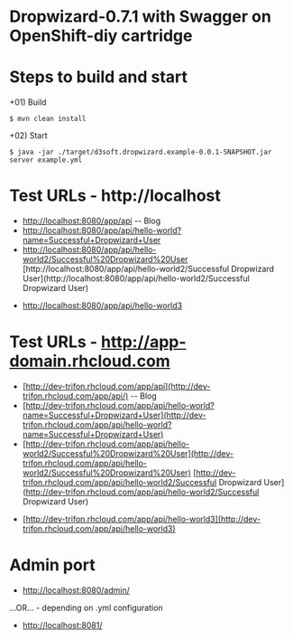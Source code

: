 Dropwizard-0.7.1 with Swagger on OpenShift-diy cartridge
==================================

Steps to build and start
=====
+01) Build

```shell
$ mvn clean install
```


+02) Start
```shell
$ java -jar ./target/d3soft.dropwizard.example-0.0.1-SNAPSHOT.jar server example.yml
```


Test URLs - http://localhost
============================
 + [http://localhost:8080/app/api](http://localhost:8080/app/api) -- Blog
 + [http://localhost:8080/app/api/hello-world?name=Successful+Dropwizard+User](http://localhost:8080/app/api/hello-world?name=Successful+Dropwizard+User)
 + [http://localhost:8080/app/api/hello-world2/Successful%20Dropwizard%20User](http://localhost:8080/app/api/hello-world2/Successful%20Dropwizard%20User)
   [http://localhost:8080/app/api/hello-world2/Successful Dropwizard User](http://localhost:8080/app/api/hello-world2/Successful Dropwizard User)
 - [http://localhost:8080/app/api/hello-world3](http://localhost:8080/app/api/hello-world3)

Test URLs - http://app-domain.rhcloud.com
=========================================
 + [http://dev-trifon.rhcloud.com/app/api](http://dev-trifon.rhcloud.com/app/api/) -- Blog
 + [http://dev-trifon.rhcloud.com/app/api/hello-world?name=Successful+Dropwizard+User](http://dev-trifon.rhcloud.com/app/api/hello-world?name=Successful+Dropwizard+User)
 + [http://dev-trifon.rhcloud.com/app/api/hello-world2/Successful%20Dropwizard%20User](http://dev-trifon.rhcloud.com/app/api/hello-world2/Successful%20Dropwizard%20User)
   [http://dev-trifon.rhcloud.com/app/api/hello-world2/Successful Dropwizard User](http://dev-trifon.rhcloud.com/app/api/hello-world2/Successful Dropwizard User)
 - [http://dev-trifon.rhcloud.com/app/api/hello-world3](http://dev-trifon.rhcloud.com/app/api/hello-world3)


Admin port
==========
 - [http://localhost:8080/admin/](http://localhost:8080/admin/)

...OR... - depending on .yml configuration

 - [http://localhost:8081/](http://localhost:8081/)